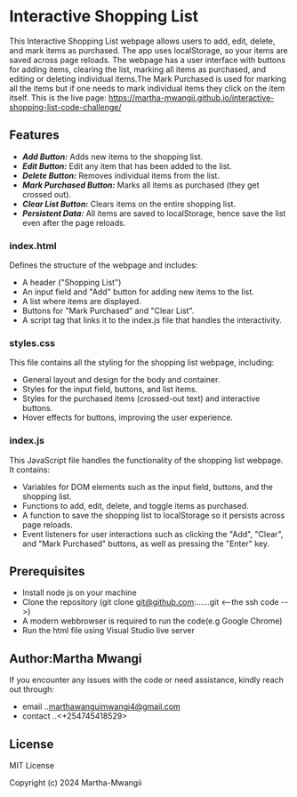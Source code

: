 # Interactive Shopping List
This Interactive Shopping List webpage allows users to add, edit, delete, and mark items as purchased. The app uses localStorage, so your items are saved across page reloads. The webpage has a user interface with buttons for adding items, clearing the list, marking all items as purchased, and editing or deleting individual items.The Mark Purchased is used for marking all the items but if one needs to mark individual items they click on the item itself.
This is the live page: <https://martha-mwangii.github.io/interactive-shopping-list-code-challenge/>

## Features
- ***Add Button:*** Adds new items to the shopping list.
- ***Edit Button:*** Edit any item that has been added to the list.
- ***Delete Button:*** Removes individual items from the list.
- ***Mark Purchased Button:*** Marks all items as purchased (they get crossed out).
- ***Clear List Button:*** Clears items on the entire shopping list.
- ***Persistent Data:*** All items are saved to localStorage, hence save the list even after the page reloads.

### index.html
Defines the structure of the webpage and includes:
+ A header ("Shopping List")
+ An input field and "Add" button for adding new items to the list.
+ A list where items are displayed.
+ Buttons for "Mark Purchased" and "Clear List".
+ A script tag that links it to the index.js file that handles the interactivity.

### styles.css
This file contains all the styling for the shopping list webpage, including:
+ General layout and design for the body and container.
+ Styles for the input field, buttons, and list items.
+ Styles for the purchased items (crossed-out text) and interactive buttons.
+ Hover effects for buttons, improving the user experience.

### index.js
This JavaScript file handles the functionality of the shopping list webpage. It contains:
+ Variables for DOM elements such as the input field, buttons, and the shopping list.
+ Functions to add, edit, delete, and toggle items as purchased.
+ A function to save the shopping list to localStorage so it persists across page reloads.
+ Event listeners for user interactions such as clicking the "Add", "Clear", and "Mark Purchased" buttons, as well as    pressing the "Enter" key.

## Prerequisites
- Install  node js  on your machine 
- Clone the repository (git clone git@github.com:......git <--the ssh code -->)
- A modern webbrowser is required to run the code(e.g Google Chrome)
- Run the html file using Visual Studio live server

## Author:Martha Mwangi
 If you encounter any issues with the code or need assistance, kindly reach out through:
- email ..<marthawanguimwangi4@gmail.com> 
- contact ..<+254745418529>

## License
 MIT License

 Copyright (c) 2024 Martha-Mwangii
